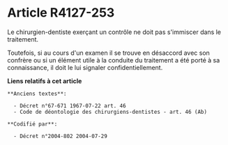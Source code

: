 # Article R4127-253

Le chirurgien-dentiste exerçant un contrôle ne doit pas s'immiscer dans le traitement.

Toutefois, si au cours d'un examen il se trouve en désaccord avec son confrère ou si un élément utile à la conduite du
traitement a été porté à sa connaissance, il doit le lui signaler confidentiellement.

**Liens relatifs à cet article**

	**Anciens textes**:

	  - Décret n°67-671 1967-07-22 art. 46
	  - Code de déontologie des chirurgiens-dentistes - art. 46 (Ab)

	**Codifié par**:

	  - Décret n°2004-802 2004-07-29
